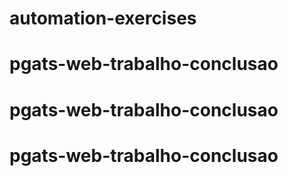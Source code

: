 # automation-exercises

# pgats-web-trabalho-conclusao

# pgats-web-trabalho-conclusao

# pgats-web-trabalho-conclusao
